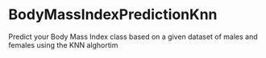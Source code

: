 # BodyMassIndexPredictionKnn
Predict your Body Mass Index class based on a given dataset of males and females using the KNN alghortim
